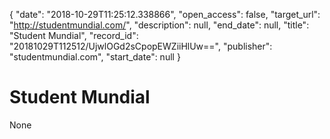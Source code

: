 {
  "date": "2018-10-29T11:25:12.338866", 
  "open_access": false, 
  "target_url": "http://studentmundial.com/", 
  "description": null, 
  "end_date": null, 
  "title": "Student Mundial", 
  "record_id": "20181029T112512/UjwlOGd2sCpopEWZiiHlUw==", 
  "publisher": "studentmundial.com", 
  "start_date": null
}

# Student Mundial

None